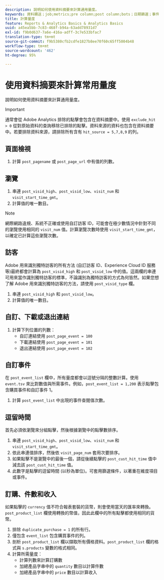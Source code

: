 ```yaml
---
description: 說明如何使用資料摘要來計算通用量度。
keywords: 資料饋送；job;metrics;pre column;post column;bots；日期篩選；事件字串；common；公式
title: 計算量度
feature: Reports & Analytics Basics & Analytics Basics
uuid: a45ea5bb-7c83-468f-b94a-63add78931d7
exl-id: f9b0d637-7a6e-416a-adff-3c7e533bfac7
translation-type: tm+mt
source-git-commit: f9b5380cfb2cdfe1827b8ee70f60c65ff5004b48
workflow-type: tm+mt
source-wordcount: '462'
ht-degree: 95%

---
```


# 使用資料摘要來計算常用量度

說明如何使用資料摘要來計算通用量度。

>[!IMPORTANT]
>
>通常會從 Adobe Analytics 排除的點擊會包含在資料摘要中。使用 `exclude_hit > 0` 從對原始資料的查詢移除已排除的點擊。資料來源的資料也包含在資料摘要中。若要排除資料來源，請排除所有含有 `hit_source = 5,7,8,9` 的列。

## 頁面檢視

1. 計算 `post_pagename` 或 `post_page_url` 中有值的列數。

## 瀏覽

1. 串連 `post_visid_high`、`post_visid_low`、`visit_num` 和 `visit_start_time_gmt`。
1. 計算值的唯一數目。

>[!NOTE]
>
>網際網路違規、系統不正確或使用自訂訪客 ID，可能會在極少數情況中針對不同的瀏覽使用相同的 `visit_num` 值。計算瀏覽次數時使用 `visit_start_time_gmt`，以確定已計算這些瀏覽次數。

## 訪客

Adobe 用來識別獨特訪客的所有方法 (自訂訪客 ID、Experience Cloud ID 服務等)最終都會計算為 `post_visid_high` 和 `post_visid_low` 中的值。這兩欄的串連可用來當作識別獨特訪客的標準，不論識別為獨特訪客的方式為何皆然。如果您想了解 Adobe 用來識別獨特訪客的方法，請使用 `post_visid_type` 欄。

1. 串連 `post_visid_high` 和 `post_visid_low`。
2. 計算值的唯一數目。

## 自訂、下載或退出連結

1. 計算下列位置的列數：
   * 自訂連結使用 `post_page_event = 100`
   * 下載連結使用 `post_page_event = 101`
   * 退出連結使用 `post_page_event = 102`

## 自訂事件

在 `post_event_list` 欄中，所有量度都會以逗號分隔的整數計算。使用 `event.tsv` 來比對數值與所需事件。例如，`post_event_list = 1,200` 表示點擊包含購買事件和自訂事件 1。

1. 計算 `post_event_list` 中出現的事件查閱值次數。

## 逗留時間

首先必須依瀏覽來分組點擊，然後根據瀏覽中的點擊數排序。

1. 串連 `post_visid_high`、`post_visid_low`、`visit_num` 和 `visit_start_time_gmt`。
2. 依此串連值排序，然後依 `visit_page_num` 套用次要排序。
3. 如果點擊不是瀏覽中的最後一個，請從後續點擊的 `post_cust_hit_time` 值中減去該 `post_cust_hit_time` 值。
4. 此數字是點擊的逗留時間 (以秒為單位)。可套用篩選條件，以著重在維度項目或事件。

## 訂購、件數和收入

如果點擊的 `currency` 值不符合報表套裝的貨幣，則會使用當天的匯率來轉換。`post_product_list` 欄使用轉換的幣值，因此此欄中的所有點擊都使用相同的貨幣。

1. 排除 `duplicate_purchase = 1` 的所有行。
2. 僅包含 `event_list` 包含購買事件的列。
3. 剖析 `post_product_list` 欄以擷取所有價格資料。`post_product_list` 欄的格式與 `s.products` 變數的格式相同。
4. 計算所需量度：
   * 計算列數來計算訂購數
   * 加總產品字串中的 `quantity` 數目以計算件數
   * 加總產品字串中的 `price` 數目以計算收入
